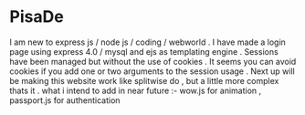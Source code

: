 # PisaDe
I am new to express js / node js / coding / webworld .
I have made a login page using express 4.0 / mysql and ejs as templating engine . 
Sessions have been managed but without the use of cookies . It seems you can avoid cookies if you add one or two arguments to the session usage . 
Next up will be making this website work like splitwise do , but a little more complex thats it . 
what i intend to add in near future :- wow.js for animation , passport.js for authentication 
